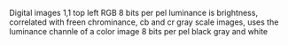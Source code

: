 Digital images
1,1 top left
RGB 8 bits per pel
luminance is brightness, correlated with freen
chrominance, cb and cr
gray scale images, uses the luminance channle of a color image
8 bits per pel black gray and white